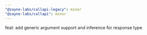 ```yaml
---
"@zayne-labs/callapi-legacy": minor
"@zayne-labs/callapi": minor
---
```


feat: add generic argument support and inference for response type
